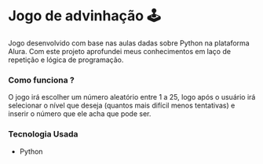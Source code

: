 # Jogo de advinhação 🕹️

Jogo desenvolvido com base nas aulas dadas sobre Python na plataforma Alura. Com este projeto aprofundei meus conhecimentos em laço de repetição e lógica de programação.

### Como funciona ? 

O jogo irá escolher um número aleatório entre 1 a 25, logo após o usuário irá selecionar o nível que deseja (quantos mais difícil menos tentativas) e inserir o número que ele acha que pode ser.

### Tecnologia Usada

- Python

